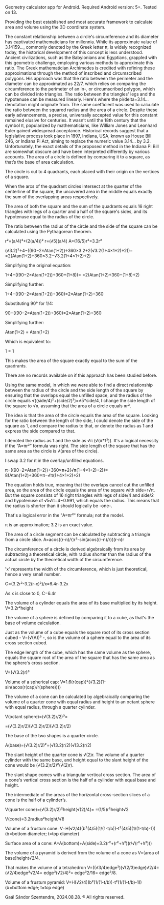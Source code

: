 Geometry calculator app for Android. 
Required Android version: 5+. Tested on 13.

Providing the best established and most accurate framework to calculate area and volume using the 3D coordinate system.


<!---
Gmac4247/Gmac4247 is providing the best established and most accurate functional frameworkto calculate area and volume using the 3D coordinate system.
--->

The constant relationship between a circle's circumference and its diameter has captivated mathematicians for millennia. While its approximate value of 3.14159…, commonly denoted by the Greek letter π, is widely recognized today, the historical development of this concept is less understood.
Ancient civilizations, such as the Babylonians and Egyptians, grappled with this geometric challenge, employing various methods to approximate this ratio. The Greek mathematician Archimedes is credited with refining these approximations through the method of inscribed and circumscribed polygons.
His approach was that the ratio between the perimeter and the diameter can be approximated as 22/7, which relies on comparing the circumference to the perimeter of an in-, or circumscribed polygon, which can be divided into triangles. The ratio between the triangles' legs and the hypotenuse can be measured linearly.
Here's where the pi/delta=3.14... denotation might originate from.
The same coefficient was used to calculate the ratio between the squared radius and the area of a circle.
Despite these early advancements, a precise, universally accepted value for this constant remained elusive for centuries. It wasn’t until the 18th century that the symbol π, popularized by mathematicians, like William Jones and Leonhard Euler gained widespread acceptance.
Historical records suggest that a legislative process took place in 1897, Indiana, USA, known as House Bill 246, or Indiana Pi Act, aiming to replace the numeric value 3.14… by 3.2.
Unfortunately, the exact details of the proposed method in the Indiana Pi Bill are somewhat obscure and have been interpreted differently by various accounts. 
 The area of a circle is defined by comparing it to a square, as that’s the base of area calculation.

The circle is cut to 4 quadrants, each placed with their origin on the vertices of a square.

When the arcs of the quadrant circles intersect at the quarter of the centerline of the square, the uncovered area in the middle equals exactly the sum of the overlapping areas respectively. 

The area of both the square and the sum of the quadrants equals 16 right triangles with legs of a quarter and a half of the square's sides, and its hypotenuse equal to the radius of the circle. 

The ratio between the radius of the circle and the side of the square can be calculated using the Pythagorean theorem.

r²=(a/4)²+(2(a/4))²
r=(√5)(a/4)
A=(16/5)r²=3.2r²

(√3.2)²÷4−((90−2×Atan(1÷2))÷360×3.2+2(√3.2(1÷4×1÷2)÷2))=
=2(Atan(1÷2)÷360×3.2−√3.2(1÷4×1÷2)÷2)


Simplifying the original equation:

1÷4−((90−2×Atan(1÷2))÷360+(1÷8))=
=2(Atan(1÷2)÷360−(1÷8)÷2)


Simplifying further:

1÷4−((90−2×Atan(1÷2))÷360)=2×Atan(1÷2)÷360


Substituting 90° for 1/4:

90−((90−2×Atan(1÷2))÷360)=2×Atan(1÷2)÷360


Simplifying further:

Atan(1÷2) = Atan(1÷2)


Which is equivalent to:

1 = 1

This makes the area of the square exactly equal to the sum of the quadrants.

There are no records available on if this approach has been studied before.

Using the same model, in which we were able to find a direct relationship between the radius of the circle and the side length of the square by ensuring that the overlaps equal the unfilled space, and the radius of the circle equals √((side/4)²+(side/2)²)=√5*side/4, I change the side length of the square to √π, assuming that the area of a circle equals πr². 

The idea is that the area of the circle equals the area of the square. Looking for the ratio between the length of the side, I could denote the side of the square as 1, and compare the radius to that, or denote the radius as 1 and express the side compared to that. 

I denoted the radius as 1 and the side as √π (√(π*1²)). It's a logical necessity if the “A=πr²” formula was right. The side length of the square that has the same area as the circle is √(area of the circle). 

I swap 3.2 for π in the overlap/unfilled equations.

π−((90−2×Atan(1÷2))÷360×π+2(√π(1÷4×1÷2)÷2))=
8(Atan(1÷2)÷360×π−√π(1÷4×1÷2)÷2) 

The equation holds true, meaning that the overlaps cancel out the unfilled area, so the area of the circle equals the area of the square with side=r√π. 
But the square consists of 16 right triangles with legs of side/4 and side/2 and hypotenuse of √5√π÷4~0.991, which equals the radius.
This means that the radius is shorter than it should logically be -one-. 

That's a logical error in the "A=πr²" formula; not the model.

π is an approximation; 3.2 is an exact value.


The area of a circle segment can be calculated by subtracting a triangle from a circle slice.
A=acos((r-n)/r)r²-sin(acos((r-n)/r))(r-n)r


The circumference of a circle is derived algebraically from its area by subtracting a theoretical circle, with radius shorter than the radius of the actual circle by the theoretical width of the circumference.

'x' represents the width of the circumference, which is just theoretical, hence a very small number.

C=(3.2r²-3.2(r-x)²)/x=6.4r-3.2x

As x is close to 0, C=6.4r


The volume of a cylinder equals the area of its base multiplied by its height.
V=3.2r²height


The volume of a sphere is defined by comparing it to a cube, as that's the base of volume calculation.

Just as the volume of a cube equals the square root of its cross section cubed - V=(√(A))³ -,
so is the volume of a sphere equal to the area of its cross section cubed.

The edge length of the cube, which has the same volume as the sphere, equals the square root of the area of the square that has the same area as the sphere's cross section.

V=(√(3.2)r)³


Volume of a spherical cap:
V=1.6(r(cap))²(√3.2)(1-sin(acos(r(cap)/r(sphere))))


The volume of a cone can be calculated by algebraically comparing the volume of a quarter cone with equal radius and height to an octant sphere with equal radius, through a quarter cylinder.

V(octant sphere)=(√(3.2)r/2)³=

=(√(3.2)r/2)(√(3.2)r/2)(√(3.2)r/2)

The base of the two shapes is a quarter circle.

A(base)=(√(3.2)r/2)²=(√(3.2)r/2)(√(3.2)r/2)

The slant height of the quarter cone is √(2)r.
The volume of a quarter cylinder with the same base, and height equal to the slant height of the cone would be (√(3.2)r/2)²(√(2)r). 

The slant shape comes with a triangular vertical cross section. 
The area of a cone's vertical cross section is the half of a cylinder with equal base and height. 

The intermediate of the areas of the horizontal cross-section slices of a cone is the half of a cylinder’s.

V(quarter cone)=(√(3.2)r/2)²height(√(2)/4)=
=(1/5)r²height√2

V(cone)=3.2radius²height/√8


Volume of a frustum cone:
V=H(√2/4)(b²(4/5)(1/(1-t/b))-t²(4/5)(1/(1-t/b)-1))
(b=bottom diameter; t=top diameter)


Surface area of a cone:
A=A(bottom)+A(side)=3.2(r²+(r²+h²)(r/√(r²+h²)))


The volume of a pyramid is derived from the volume of a cone as V=(area of base)height√2/4.


That makes the volume of a tetrahedron V=((√3/4)edge²)(√(2/3)edge)√2/4= (√2/4)edge³√2/4= edge³(√2/4)²= edge³2/16= edge³/8.


Volume of a frustum pyramid:
V=H(√2/4)(b²(1/(1-t/b))-t²(1/(1-t/b)-1))
(b=bottom edge; t=top edge)


Gaál Sándor 
Szentendre, 2024.08.28.
® All rights reserved.

